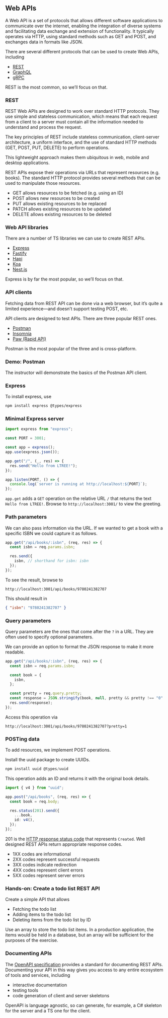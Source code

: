 ## Web APIs

A Web API is a set of protocols that allows different software applications to communicate over the internet, enabling the integration of diverse systems and facilitating data exchange and extension of functionality. It typically operates via HTTP, using standard methods such as GET and POST, and exchanges data in formats like JSON.

There are several different protocols that can be used to create Web APIs, including

- [REST](https://en.wikipedia.org/wiki/REST)
- [GraphQL](https://graphql.org)
- [gRPC](https://grpc.io)

REST is the most common, so we’ll focus on that.

### REST

REST Web APIs are designed to work over standard HTTP protocols. They use simple and stateless communication, which means that each request from a client to a server must contain all the information needed to understand and process the request.

The key principles of REST include stateless communication, client-server architecture, a uniform interface, and the use of standard HTTP methods (GET, POST, PUT, DELETE) to perform operations.

This lightweight approach makes them ubiquitous in web, mobile and desktop applications.

REST APIs expose their operations via URLs that represent resources (e.g. books). The standard HTTP protocol provides several methods that can be used to manipulate those resources.

- GET allows resources to be fetched (e.g. using an ID)
- POST allows new resources to be created
- PUT allows existing resources to be replaced
- PATCH allows existing resources to be updated
- DELETE allows existing resources to be deleted

### Web API libraries

There are a number of TS libraries we can use to create REST APIs.

- [Express](https://expressjs.com)
- [Fastify](https://fastify.dev)
- [Hapi](https://hapi.dev)
- [Koa](https://koajs.com)
- [Nest.js](https://nestjs.com)

Express is by far the most popular, so we’ll focus on that.

### API clients

Fetching data from REST API can be done via a web browser, but it’s quite a limited experience—and doesn’t support testing POST, etc.

API clients are designed to test APIs. There are three popular REST ones.

- [Postman](https://www.postman.com)
- [Insomnia](https://insomnia.rest)
- [Paw (Rapid API)](https://paw.cloud)

Postman is the most popular of the three and is cross-platform.

### Demo: Postman

The instructor will demonstrate the basics of the Postman API client.

### Express

To install express, use

```bash
npm install express @types/express
```

### Minimal Express server

```ts
import express from "express";

const PORT = 3001;

const app = express();
app.use(express.json());

app.get("/", (_, res) => {
  res.send("Hello from LTREE!");
});

app.listen(PORT, () => {
  console.log(`server is running at http://localhost:${PORT}`);
});
```

`app.get` adds a `GET` operation on the relative URL `/` that returns the text `Hello from LTREE!`. Browse to `http://localhost:3001/` to view the greeting.

### Path parameters

We can also pass information via the URL. If we wanted to get a book with a specific ISBN we could capture it as follows.

```ts
app.get("/api/books/:isbn", (req, res) => {
  const isbn = req.params.isbn;

  res.send({
    isbn, // shorthand for isbn: isbn
  });
});
```

To see the result, browse to

```
http://localhost:3001/api/books/9780241382707
```

This should result in

```json
{ "isbn": "9780241382707" }
```

### Query parameters

Query parameters are the ones that come after the `?` in a URL. They are often used to specify optional parameters.

We can provide an option to format the JSON response to make it more readable.

```ts
app.get("/api/books/:isbn", (req, res) => {
  const isbn = req.params.isbn;

  const book = {
    isbn,
  };

  const pretty = req.query.pretty;
  const response = JSON.stringify(book, null, pretty && pretty !== "0" ? 2 : 0);
  res.send(response);
});
```

Access this operation via

```
http://localhost:3001/api/books/9780241382707?pretty=1
```

### POSTing data

To add resources, we implement POST operations.

Install the uuid package to create UUIDs.

```ts
npm install uuid @types/uuid
```

This operation adds an ID and returns it with the original book details.

```ts
import { v4 } from "uuid";

app.post("/api/books", (req, res) => {
  const book = req.body;

  res.status(201).send({
    ...book,
    id: v4(),
  });
});
```

201 is the [HTTP response status code](https://developer.mozilla.org/en-US/docs/Web/HTTP/Status) that represents `Created`. Well designed REST APIs return appropriate response codes.

- 1XX codes are informational
- 2XX codes represent successful requests
- 3XX codes indicate redirection
- 4XX codes represent client errors
- 5XX codes represent server errors

### Hands-on: Create a todo list REST API

Create a simple API that allows

- Fetching the todo list
- Adding items to the todo list
- Deleting items from the todo list by ID

Use an array to store the todo list items. In a production application, the items would be held in a database, but an array will be sufficient for the purposes of the exercise.

### Documenting APIs

The [OpenAPI specification](https://swagger.io/specification/) provides a standard for documenting REST APIs. Documenting your API in this way gives you access to any entire ecosystem of tools and services, including

- interactive documentation
- testing tools
- code generation of client and server skeletons

OpenAPI is language agnostic, so can generate, for example, a C# skeleton for the server and a TS one for the client.
